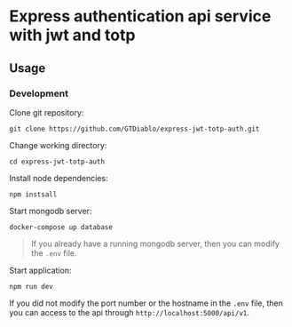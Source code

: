 # Express authentication api service with jwt and totp

## Usage
### Development
Clone git repository:

    git clone https://github.com/GTDiablo/express-jwt-totp-auth.git

Change working directory:

    cd express-jwt-totp-auth

Install node dependencies:

    npm instsall

Start mongodb server:

    docker-compose up database

> If you already have a running mongodb server, then you can modify the `.env` file.

Start application:

    npm run dev

If you did not modify the port number or the hostname in the `.env` file, then you can access to the
api through `http://localhost:5000/api/v1`.
